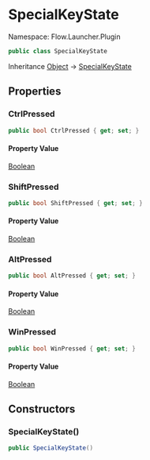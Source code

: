 # SpecialKeyState

Namespace: Flow.Launcher.Plugin



```csharp
public class SpecialKeyState
```

Inheritance [Object](https://docs.microsoft.com/en-us/dotnet/api/system.object) → [SpecialKeyState](specialkeystate.md)

## Properties

### **CtrlPressed**



```csharp
public bool CtrlPressed { get; set; }
```

#### Property Value

[Boolean](https://docs.microsoft.com/en-us/dotnet/api/system.boolean)<br>

### **ShiftPressed**



```csharp
public bool ShiftPressed { get; set; }
```

#### Property Value

[Boolean](https://docs.microsoft.com/en-us/dotnet/api/system.boolean)<br>

### **AltPressed**



```csharp
public bool AltPressed { get; set; }
```

#### Property Value

[Boolean](https://docs.microsoft.com/en-us/dotnet/api/system.boolean)<br>

### **WinPressed**



```csharp
public bool WinPressed { get; set; }
```

#### Property Value

[Boolean](https://docs.microsoft.com/en-us/dotnet/api/system.boolean)<br>

## Constructors

### **SpecialKeyState()**



```csharp
public SpecialKeyState()
```
